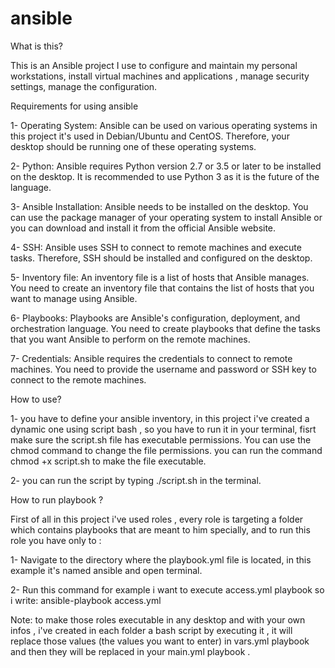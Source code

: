 # ansible
What is this?

This is an Ansible project I use to configure and maintain my personal workstations, install virtual machines and applications , manage security settings, manage the configuration.

Requirements for using ansible 

1-    Operating System: Ansible can be used on various operating systems in this project it's used in Debian/Ubuntu and CentOS. Therefore, your desktop should be running one of these operating systems.

2-    Python: Ansible requires Python version 2.7 or 3.5 or later to be installed on the desktop. It is recommended to use Python 3 as it is the future of the language.

3-    Ansible Installation: Ansible needs to be installed on the desktop. You can use the package manager of your operating system to install Ansible or you can download and install it from the official Ansible website.

4-    SSH: Ansible uses SSH to connect to remote machines and execute tasks. Therefore, SSH should be installed and configured on the desktop.

5-    Inventory file: An inventory file is a list of hosts that Ansible manages. You need to create an inventory file that contains the list of hosts that you want to manage using Ansible.

6-    Playbooks: Playbooks are Ansible's configuration, deployment, and orchestration language. You need to create playbooks that define the tasks that you want Ansible to perform on the remote machines.

7-    Credentials: Ansible requires the credentials to connect to remote machines. You need to provide the username and password or SSH key to connect to the remote machines.


How to use?

1-    you have to define your ansible inventory, in this project i've created a dynamic one using script bash , so you have to run it in your terminal, fisrt make sure the script.sh file has executable permissions. You can use the chmod command to change the file permissions. you can run the command chmod +x script.sh to make the file executable. 

2-    you can run the script by typing ./script.sh in the terminal.


How to run playbook ?

First of all in this project i've used roles , every role is targeting a folder which contains playbooks that are meant to him specially, and to run this role you have only to :


1-    Navigate to the directory where the playbook.yml file is located, in this example it's named ansible and open terminal.

2-    Run this command for example i want to execute access.yml playbook so i write:
              ansible-playbook access.yml
              
                 
Note: to make those roles executable in any desktop and with your own infos , i've created in each folder a bash script by executing it , it will replace those values (the values you want to enter) in vars.yml playbook and then they will be replaced in your main.yml playbook .








